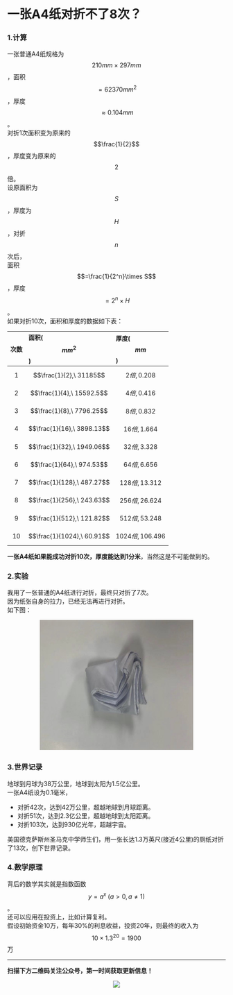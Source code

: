 # 一张A4纸对折不了8次？

### 1.计算
一张普通A4纸规格为$$210mm\times 297mm$$，面积$$=62370mm^2$$，厚度$$\approx 0.104mm$$。  
对折1次面积变为原来的$$\frac{1}{2}$$，厚度变为原来的$$2$$倍。  
设原面积为$$S$$，厚度为$$H$$，对折$$n$$次后，  
面积$$=\frac{1}{2^n}\times S$$，厚度$$=2^n\times H$$。  
如果对折10次，面积和厚度的数据如下表：  

次数|面积($$mm^2$$)|厚度($$mm$$)
:-:|:-|:-
1|$$\frac{1}{2},\ 31185$$|$$2倍, 0.208$$
2|$$\frac{1}{4},\ 15592.5$$|$$4倍, 0.416$$
3|$$\frac{1}{8},\ 7796.25$$|$$8倍, 0.832$$
4|$$\frac{1}{16},\ 3898.13$$|$$16倍, 1.664$$
5|$$\frac{1}{32},\ 1949.06$$|$$32倍, 3.328$$
6|$$\frac{1}{64},\ 974.53$$|$$64倍, 6.656$$
7|$$\frac{1}{128},\ 487.27$$|$$128倍, 13.312$$
8|$$\frac{1}{256},\ 243.63$$|$$256倍, 26.624$$
9|$$\frac{1}{512},\ 121.82$$|$$512倍, 53.248$$
10|$$\frac{1}{1024},\ 60.91$$|$$1024倍, 106.496$$

**一张A4纸如果能成功对折10次，厚度能达到1分米**，当然这是不可能做到的。  

### 2.实验
我用了一张普通的A4纸进行对折，最终只对折了7次。  
因为纸张自身的拉力，已经无法再进行对折。  
如下图：
<div align=center><img src="img-paper/paper.jpg" style="max-height: 300px;"></div>

### 3.世界记录
地球到月球为38万公里，地球到太阳为1.5亿公里。  
一张A4纸设为0.1毫米，  
* 对折42次，达到42万公里，超越地球到月球距离。  
* 对折51次，达到2.3亿公里，超越地球到太阳距离。  
* 对折103次，达到930亿光年，超越宇宙。  

美国德克萨斯州圣马克中学师生们，用一张长达1.3万英尺(接近4公里)的厕纸对折了13次，创下世界记录。  

### 4.数学原理
背后的数学其实就是指数函数$$y=a^x\ (a>0,a\neq 1)$$。  
还可以应用在投资上，比如计算复利。  
假设初始资金10万，每年30%的利息收益，投资20年，则最终的收入为$$10\times 1.3^{20}=1900$$万

---
**扫描下方二维码关注公众号，第一时间获取更新信息！**  
<div align=center><img src="../qrcode.jpg" style="max-height: 300px;"></div>

